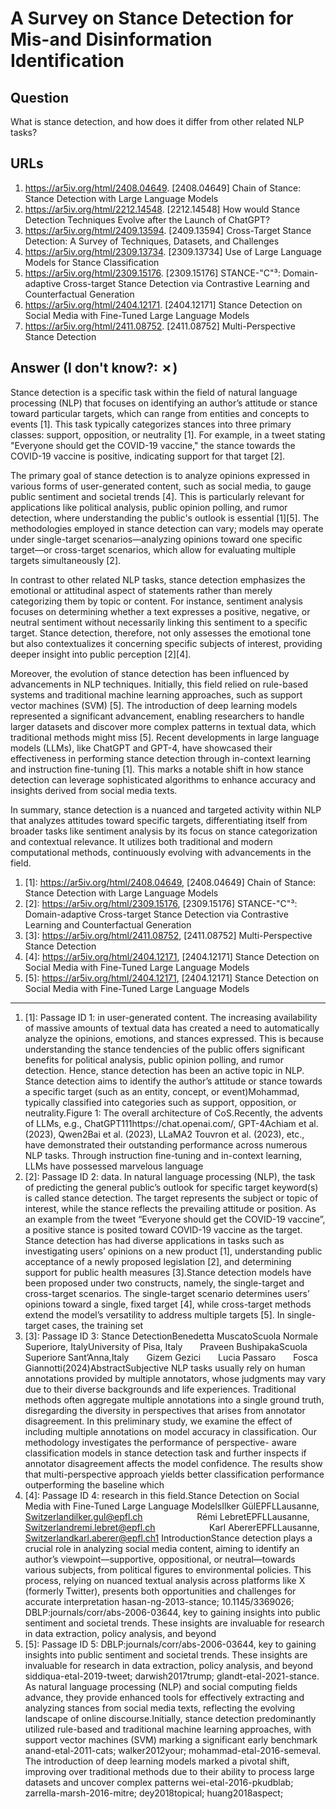 # A Survey on Stance Detection for Mis-and Disinformation Identification

## Question

What is stance detection, and how does it differ from other related NLP tasks?

## URLs

1. https://ar5iv.org/html/2408.04649. [2408.04649] Chain of Stance: Stance Detection with Large Language Models
2. https://ar5iv.org/html/2212.14548. [2212.14548] How would Stance Detection Techniques Evolve after the Launch of ChatGPT?
3. https://ar5iv.org/html/2409.13594. [2409.13594] Cross-Target Stance Detection: A Survey of Techniques, Datasets, and Challenges
4. https://ar5iv.org/html/2309.13734. [2309.13734] Use of Large Language Models for Stance Classification
5. https://ar5iv.org/html/2309.15176. [2309.15176] STANCE-"C"³: Domain-adaptive Cross-target Stance Detection via Contrastive Learning and Counterfactual Generation
6. https://ar5iv.org/html/2404.12171. [2404.12171] Stance Detection on Social Media with Fine-Tuned Large Language Models
7. https://ar5iv.org/html/2411.08752. [2411.08752] Multi-Perspective Stance Detection

## Answer (I don't know?: ✗)

Stance detection is a specific task within the field of natural language processing (NLP) that focuses on identifying an author’s attitude or stance toward particular targets, which can range from entities and concepts to events [1]. This task typically categorizes stances into three primary classes: support, opposition, or neutrality [1]. For example, in a tweet stating "Everyone should get the COVID-19 vaccine," the stance towards the COVID-19 vaccine is positive, indicating support for that target [2]. 

The primary goal of stance detection is to analyze opinions expressed in various forms of user-generated content, such as social media, to gauge public sentiment and societal trends [4]. This is particularly relevant for applications like political analysis, public opinion polling, and rumor detection, where understanding the public's outlook is essential [1][5]. The methodologies employed in stance detection can vary; models may operate under single-target scenarios—analyzing opinions toward one specific target—or cross-target scenarios, which allow for evaluating multiple targets simultaneously [2].

In contrast to other related NLP tasks, stance detection emphasizes the emotional or attitudinal aspect of statements rather than merely categorizing them by topic or content. For instance, sentiment analysis focuses on determining whether a text expresses a positive, negative, or neutral sentiment without necessarily linking this sentiment to a specific target. Stance detection, therefore, not only assesses the emotional tone but also contextualizes it concerning specific subjects of interest, providing deeper insight into public perception [2][4].

Moreover, the evolution of stance detection has been influenced by advancements in NLP techniques. Initially, this field relied on rule-based systems and traditional machine learning approaches, such as support vector machines (SVM) [5]. The introduction of deep learning models represented a significant advancement, enabling researchers to handle larger datasets and discover more complex patterns in textual data, which traditional methods might miss [5]. Recent developments in large language models (LLMs), like ChatGPT and GPT-4, have showcased their effectiveness in performing stance detection through in-context learning and instruction fine-tuning [1]. This marks a notable shift in how stance detection can leverage sophisticated algorithms to enhance accuracy and insights derived from social media texts.

In summary, stance detection is a nuanced and targeted activity within NLP that analyzes attitudes toward specific targets, differentiating itself from broader tasks like sentiment analysis by its focus on stance categorization and contextual relevance. It utilizes both traditional and modern computational methods, continuously evolving with advancements in the field.

1. [1]:  https://ar5iv.org/html/2408.04649, [2408.04649] Chain of Stance: Stance Detection with Large Language Models
2. [2]:  https://ar5iv.org/html/2309.15176, [2309.15176] STANCE-"C"³: Domain-adaptive Cross-target Stance Detection via Contrastive Learning and Counterfactual Generation
3. [3]:  https://ar5iv.org/html/2411.08752, [2411.08752] Multi-Perspective Stance Detection
4. [4]:  https://ar5iv.org/html/2404.12171, [2404.12171] Stance Detection on Social Media with Fine-Tuned Large Language Models
5. [5]:  https://ar5iv.org/html/2404.12171, [2404.12171] Stance Detection on Social Media with Fine-Tuned Large Language Models
---
1. [1]:  Passage ID 1: in user-generated content. The increasing availability of massive amounts of textual data has created a need to automatically analyze the opinions, emotions, and stances expressed. This is because understanding the stance tendencies of the public offers significant benefits for political analysis, public opinion polling, and rumor detection. Hence, stance detection has been an active topic in NLP. Stance detection aims to identify the author’s attitude or stance towards a specific target (such as an entity, concept, or event)Mohammad, typically classified into categories such as support, opposition, or neutrality.Figure 1: The overall architecture of CoS.Recently, the advents of LLMs, e.g., ChatGPT111https://chat.openai.com/, GPT-4Achiam et al. (2023), Qwen2Bai et al. (2023), LLaMA2 Touvron et al. (2023), etc., have demonstrated their outstanding performance across numerous NLP tasks. Through instruction fine-tuning and in-context learning, LLMs have possessed marvelous language
2. [2]:  Passage ID 2: data. In natural language processing (NLP), the task of predicting the general public’s outlook for specific target keyword(s) is called stance detection. The target represents the subject or topic of interest, while the stance reflects the prevailing attitude or position. As an example from the tweet “Everyone should get the COVID-19 vaccine”, a positive stance is posited toward COVID-19 vaccine as the target. Stance detection has had diverse applications in tasks such as investigating users’ opinions on a new product [1], understanding public acceptance of a newly proposed legislation [2], and determining support for public health measures [3].Stance detection models have been proposed under two constructs, namely, the single-target and cross-target scenarios. The single-target scenario determines users’ opinions toward a single, fixed target [4], while cross-target methods extend the model’s versatility to address multiple targets [5]. In single-target cases, the training set
3. [3]:  Passage ID 3: Stance DetectionBenedetta MuscatoScuola Normale Superiore, ItalyUniversity of Pisa, Italy  Praveen BushipakaScuola Superiore Sant’Anna,Italy  Gizem Gezici  Lucia Passaro  Fosca Giannotti(2024)AbstractSubjective NLP tasks usually rely on human annotations provided by multiple annotators, whose judgments may vary due to their diverse backgrounds and life experiences. Traditional methods often aggregate multiple annotations into a single ground truth, disregarding the diversity in perspectives that arises from annotator disagreement. In this preliminary study, we examine the effect of including multiple annotations on model accuracy in classification. Our methodology investigates the performance of perspective- aware classification models in stance detection task and further inspects if annotator disagreement affects the model confidence. The results show that multi-perspective approach yields better classification performance outperforming the baseline which
4. [4]:  Passage ID 4: research in this field.Stance Detection on Social Media with Fine-Tuned Large Language ModelsIlker GülEPFLLausanne, Switzerlandilker.gul@epfl.ch                      Rémi LebretEPFLLausanne, Switzerlandremi.lebret@epfl.ch                      Karl AbererEPFLLausanne, Switzerlandkarl.aberer@epfl.ch1 IntroductionStance detection plays a crucial role in analyzing social media content, aiming to identify an author’s viewpoint—supportive, oppositional, or neutral—towards various subjects, from political figures to environmental policies. This process, relying on nuanced textual analysis across platforms like X (formerly Twitter), presents both opportunities and challenges for accurate interpretation hasan-ng-2013-stance; 10.1145/3369026; DBLP:journals/corr/abs-2006-03644, key to gaining insights into public sentiment and societal trends. These insights are invaluable for research in data extraction, policy analysis, and beyond
5. [5]:  Passage ID 5: DBLP:journals/corr/abs-2006-03644, key to gaining insights into public sentiment and societal trends. These insights are invaluable for research in data extraction, policy analysis, and beyond siddiqua-etal-2019-tweet; darwish2017trump; glandt-etal-2021-stance. As natural language processing (NLP) and social computing fields advance, they provide enhanced tools for effectively extracting and analyzing stances from social media texts, reflecting the evolving landscape of online discourse.Initially, stance detection predominantly utilized rule-based and traditional machine learning approaches, with support vector machines (SVM) marking a significant early benchmark anand-etal-2011-cats; walker2012your; mohammad-etal-2016-semeval. The introduction of deep learning models marked a pivotal shift, improving over traditional methods due to their ability to process large datasets and uncover complex patterns wei-etal-2016-pkudblab; zarrella-marsh-2016-mitre; dey2018topical; huang2018aspect;